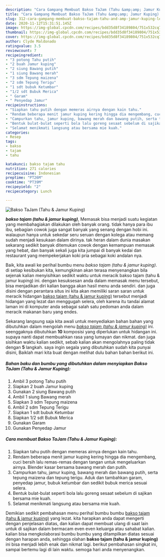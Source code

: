 ```yaml
---
description: "Cara Gampang Membuat Bakso TaJam (Tahu &amp;amp; Jamur Kuping) Lezat"
title: "Cara Gampang Membuat Bakso TaJam (Tahu &amp;amp; Jamur Kuping) Lezat"
slug: 312-cara-gampang-membuat-bakso-tajam-tahu-and-amp-jamur-kuping-lezat
date: 2020-11-12T15:31:51.145Z
image: https://img-global.cpcdn.com/recipes/bdd35d8f34189804/751x532cq70/bakso-tajam-tahu-jamur-kuping-foto-resep-utama.jpg
thumbnail: https://img-global.cpcdn.com/recipes/bdd35d8f34189804/751x532cq70/bakso-tajam-tahu-jamur-kuping-foto-resep-utama.jpg
cover: https://img-global.cpcdn.com/recipes/bdd35d8f34189804/751x532cq70/bakso-tajam-tahu-jamur-kuping-foto-resep-utama.jpg
author: Clyde Maldonado
ratingvalue: 3.5
reviewcount: 7
recipeingredient:
- "3 potong Tahu putih"
- "2 buah Jamur kuping"
- "2 siung Bawang putih"
- "1 siung Bawang merah"
- "3 sdm Tepung maizena"
- "2 sdm Tepung Terigu"
- "1 sdt bubuk Ketumbar"
- "1/2 sdt Bubuk Merica"
- " Garam"
- " Penyedap Jamur"
recipeinstructions:
- "Siapkan tahu putih dengan memeras airnya dengan kain tahu."
- "Rendam beberapa menit jamur kuping kering hingga dia mengembang, cuci bersih lalu remas-remas dengan tangan untuk mengeluarkan airnya. Blender kasar bersama bawang merah dan putih."
- "Campurkan tahu, jamur kuping, bawang merah dan bawang putih, serta tepung maizena dan tepung terigu. Aduk dan tambahkan garam, penyedap jamur, bubuk ketumbar dan sedikit bubuk merica sesuai selera."
- "Bentuk bulat-bulat seperti bola lalu goreng sesaat sebelum di sajikan bersama mie kuah."
- "Selamat menikmati langsung atau bersama mie kuah."
categories:
- Resep
tags:
- bakso
- tajam
- tahu

katakunci: bakso tajam tahu 
nutrition: 271 calories
recipecuisine: Indonesian
preptime: "PT26M"
cooktime: "PT39M"
recipeyield: "2"
recipecategory: Lunch

---
```



![Bakso TaJam (Tahu &amp; Jamur Kuping)](https://img-global.cpcdn.com/recipes/bdd35d8f34189804/751x532cq70/bakso-tajam-tahu-jamur-kuping-foto-resep-utama.jpg)

<b><i>bakso tajam (tahu &amp; jamur kuping)</i></b>, Memasak bisa menjadi suatu kegiatan yang membahagiakan dilakukan oleh banyak orang. tidak hanya para ibu ibu, sebagian cowok juga sangat banyak yang senang dengan hobi ini. walaupun hanya untuk sekedar seru seruan dengan kolega atau memang sudah menjadi kesukaan dalam dirinya. tak heran dalam dunia masakan sekarang sedikit banyak ditemukan cowok dengan kemampuan memasak yang hebat, dan banyak sekali juga kita jumpai di banyak kedai dan restaurant yang mempekerjakan koki pria sebagai koki andalan nya.

Baik, kita awali ke perihal bumbu menu <i>bakso tajam (tahu &amp; jamur kuping)</i>. di setiap kesibukan kita, kemungkinan akan terasa menyenangkan bila sejenak kalian menyisihkan sedikit waktu untuk meracik bakso tajam (tahu &amp; jamur kuping) ini. dengan kesuksesan anda dalam memasak menu tersebut, bisa menjadikan diri kalian bangga akan hasil menu anda sendiri. dan juga disini dengan perantara situs ini kita akan memiliki saran saran untuk meracik hidangan <u>bakso tajam (tahu &amp; jamur kuping)</u> tersebut menjadi hidangan yang lezat dan menggugah selera, oleh karena itu tandai alamat laman ini di komputer anda sebagai salah satu pedoman anda dalam meracik makanan baru yang endes.




Sekarang langsung saja kita awali untuk menyediakan bahan bahan yang dibutuhkan dalam mengolah menu <u><i>bakso tajam (tahu &amp; jamur kuping)</i></u> ini. seenggaknya dibutuhkan <b>10</b> komposisi yang diperlukan untuk hidangan ini. supaya nanti dapat membuahkan rasa yang lumayan dan nikmat. dan juga sisihkan waktu kalian sedikit, sebab kalian akan mengolahnya paling tidak dengan <b>5</b> langkah. saya ingin segala yang dibutuhkan sudah kita punyai disini, Baiklah mari kita buat dengan melihat dulu bahan bahan berikut ini.

<!--inarticleads1-->

##### Bahan baku dan bumbu yang dibutuhkan dalam menyiapkan Bakso TaJam (Tahu &amp; Jamur Kuping):

1. Ambil 3 potong Tahu putih
1. Siapkan 2 buah Jamur kuping
1. Gunakan 2 siung Bawang putih
1. Ambil 1 siung Bawang merah
1. Siapkan 3 sdm Tepung maizena
1. Ambil 2 sdm Tepung Terigu
1. Siapkan 1 sdt bubuk Ketumbar
1. Siapkan 1/2 sdt Bubuk Merica
1. Gunakan  Garam
1. Gunakan  Penyedap Jamur




<!--inarticleads2-->

##### Cara membuat Bakso TaJam (Tahu &amp; Jamur Kuping):

1. Siapkan tahu putih dengan memeras airnya dengan kain tahu.
1. Rendam beberapa menit jamur kuping kering hingga dia mengembang, cuci bersih lalu remas-remas dengan tangan untuk mengeluarkan airnya. Blender kasar bersama bawang merah dan putih.
1. Campurkan tahu, jamur kuping, bawang merah dan bawang putih, serta tepung maizena dan tepung terigu. Aduk dan tambahkan garam, penyedap jamur, bubuk ketumbar dan sedikit bubuk merica sesuai selera.
1. Bentuk bulat-bulat seperti bola lalu goreng sesaat sebelum di sajikan bersama mie kuah.
1. Selamat menikmati langsung atau bersama mie kuah.




Demikian sedikit pembahasan menu perihal bumbu bumbu <u>bakso tajam (tahu &amp; jamur kuping)</u> yang lezat. kita harapkan anda dapat mengerti dengan penjelasan diatas, dan kalian dapat membuat ulang di saat lain untuk di sajikan dalam bermacam even even keluarga atau sahabat kalian. kalian bisa mengkolaborasi bumbu bumbu yang ditampilkan diatas sesuai dengan harapan anda, sehingga olahan <b>bakso tajam (tahu &amp; jamur kuping)</b> ini bisa menjadi lebih enak dan nikmat lagi. berikut pembahasan singkat ini, sampai bertemu lagi di lain waktu. semoga hari anda menyenangkan.
